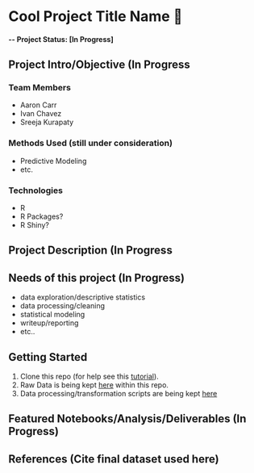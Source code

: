 # Cool Project Title Name :rocket:

#### -- Project Status: [In Progress]

## Project Intro/Objective (In Progress


### Team Members
* Aaron Carr
* Ivan Chavez
* Sreeja Kurapaty


### Methods Used (still under consideration)
* Predictive Modeling
* etc.

### Technologies
* R
* R Packages?
* R Shiny?



## Project Description (In Progress

## Needs of this project (In Progress)

- data exploration/descriptive statistics
- data processing/cleaning
- statistical modeling
- writeup/reporting
- etc..

## Getting Started

1. Clone this repo (for help see this [tutorial](https://help.github.com/articles/cloning-a-repository/)).
2. Raw Data is being kept [here](data) within this repo.
3. Data processing/transformation scripts are being kept [here](notebooks)



## Featured Notebooks/Analysis/Deliverables (In Progress)


## References (Cite final dataset used here)


